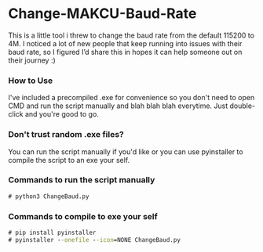 # Change-MAKCU-Baud-Rate
This is a little tool i threw to change the baud rate from the default 115200 to 4M. I noticed a lot of new people that keep running into issues with their baud rate, so I figured I’d share this in hopes it can help someone out on their journey :)

### How to Use
I've included a precompiled .exe for convenience so you don't need to open CMD and run the script manually and blah blah blah everytime. Just double-click and you're good to go.

### Don't trust random .exe files?
You can run the script manually if you'd like or you can use pyinstaller to compile the script to an exe your self.

### Commands to run the script manually
``` cmd
# python3 ChangeBaud.py
```

### Commands to compile to exe your self
``` cmd
# pip install pyinstaller
# pyinstaller --onefile --icon=NONE ChangeBaud.py
```
